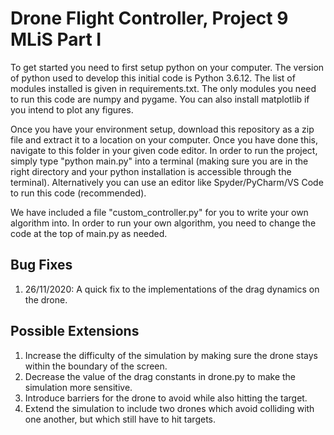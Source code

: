 # Drone Flight Controller, Project 9 MLiS Part I

To get started you need to first setup python on your computer. The version of python used to develop this initial code is Python 3.6.12. The list of modules installed is given in requirements.txt. The only modules you need to run this code are numpy and pygame. You can also install matplotlib if you intend to plot any figures.

Once you have your environment setup, download this repository as a zip file and extract it to a location on your computer. Once you have done this, navigate to this folder in your given code editor. In order to run the project, simply type "python main.py" into a terminal (making sure you are in the right directory and your python installation is accessible through the terminal). Alternatively you can use an editor like Spyder/PyCharm/VS Code to run this code (recommended).

We have included a file "custom_controller.py" for you to write your own algorithm into. In order to run your own algorithm, you need to change the code at the top of main.py as needed.

## Bug Fixes

1. 26/11/2020: A quick fix to the implementations of the drag dynamics on the drone.

## Possible Extensions

1. Increase the difficulty of the simulation by making sure the drone stays within the boundary of the screen.
2. Decrease the value of the drag constants in drone.py to make the simulation more sensitive.
3. Introduce barriers for the drone to avoid while also hitting the target.
4. Extend the simulation to include two drones which avoid colliding with one another, but which still have to hit targets.
